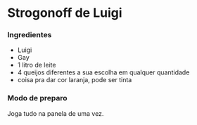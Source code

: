 # Strogonoff de Luigi

### Ingredientes

- Luigi
- Gay
- 1 litro de leite
- 4 queijos diferentes a sua escolha em qualquer quantidade
- coisa pra dar cor laranja, pode ser tinta

### Modo de preparo

Joga tudo na panela de uma vez.